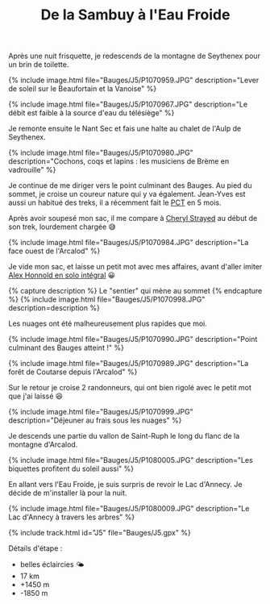 ﻿---
title: "De la Sambuy à l'Eau Froide"
permalink: /Bauges/J5/
sidebar:
  nav: "bauges"
enable_tracks: true
---

Après une nuit frisquette, je redescends de la montagne de Seythenex pour un brin de toilette.

{% include image.html file="Bauges/J5/P1070959.JPG" description="Lever de soleil sur le Beaufortain et la Vanoise" %}

{% include image.html file="Bauges/J5/P1070967.JPG" description="Le débit est faible à la source d'eau du télésiège" %}

Je remonte ensuite le Nant Sec et fais une halte au chalet de l'Aulp de Seythenex.

{% include image.html file="Bauges/J5/P1070980.JPG" description="Cochons, coqs et lapins : les musiciens de Brème en vadrouille" %}

Je continue de me diriger vers le point culminant des Bauges. Au pied du sommet, je croise un coureur nature qui y va également. Jean-Yves est aussi un habitué des treks, il a récemment fait le [PCT](https://fr.wikipedia.org/wiki/Pacific_Crest_Trail) en 5 mois.

Après avoir soupesé mon sac, il me compare à [Cheryl Strayed](https://youtu.be/wSAw-rISd9M) au début de son trek, lourdement chargée :sweat_smile:

{% include image.html file="Bauges/J5/P1070984.JPG" description="La face ouest de l'Arcalod" %}

Je vide mon sac, et laisse un petit mot avec mes affaires, avant d'aller imiter [Alex Honnold en solo intégral](https://youtu.be/urRVZ4SW7WU) :grinning:

{% capture description %}
Le "sentier" qui mène au sommet
{% endcapture %}
{% include image.html file="Bauges/J5/P1070998.JPG" description=description %}

Les nuages ont été malheureusement plus rapides que moi.

{% include image.html file="Bauges/J5/P1070990.JPG" description="Point culminant des Bauges atteint !" %}

{% include image.html file="Bauges/J5/P1070989.JPG" description="La forêt de Coutarse depuis l'Arcalod" %}

Sur le retour je croise 2 randonneurs, qui ont bien rigolé avec le petit mot que j'ai laissé :laughing:

{% include image.html file="Bauges/J5/P1070999.JPG" description="Déjeuner au frais sous les nuages" %}

Je descends une partie du vallon de Saint-Ruph le long du flanc de la montagne d'Arcalod.

{% include image.html file="Bauges/J5/P1080005.JPG" description="Les biquettes profitent du soleil aussi" %}

En allant vers l'Eau Froide, je suis surpris de revoir le Lac d'Annecy. Je décide de m'installer là pour la nuit.

{% include image.html file="Bauges/J5/P1080009.JPG" description="Le Lac d'Annecy à travers les arbres" %}

{% include track.html id="J5" file="Bauges/J5.gpx" %}

Détails d'étape :
* belles éclaircies :sun_behind_small_cloud:
* 17 km
* +1450 m
* -1850 m
